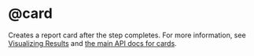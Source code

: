 # @card

Creates a report card after the step completes. For more information, see [Visualizing Results](/metaflow/visualizing-results) and [the main API docs for cards](/api/cards).

<!-- WARNING: THIS FILE WAS AUTOGENERATED! DO NOT EDIT! Instead, edit the notebook w/the location & name as this file. -->


<DocSection type="decorator" name="card" module="metaflow" show_import="True" heading_level="3" link="https://github.com/Netflix/metaflow/tree/master/metaflow/plugins/cards/card_decorator.py#L45">
<SigArgSection>
<SigArg name="..." />
</SigArgSection>
<Description summary="Creates a human-readable report, a Metaflow Card, after this step completes." extended_summary="Note that you may add multiple `@card` decorators in a step with different parameters." />
<ParamSection name="Parameters">
	<Parameter name="type" type="str, default 'default'" desc="Card type." />
	<Parameter name="id" type="str, optional, default None" desc="If multiple cards are present, use this id to identify this card." />
	<Parameter name="options" type="Dict[str, Any], default {}" desc="Options passed to the card. The contents depend on the card type." />
	<Parameter name="timeout" type="int, default 45" desc="Interrupt reporting if it takes more than this many seconds." />
</ParamSection>
</DocSection>

